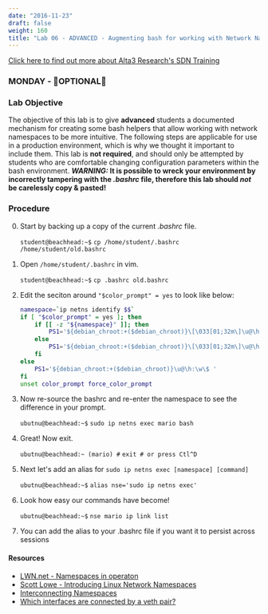 ```yaml
---
date: "2016-11-23"
draft: false
weight: 160
title: "Lab 06 - ADVANCED - Augmenting bash for working with Network Namespaces"
---
```

[Click here to find out more about Alta3 Research's SDN Training](https://alta3.com/courses/sdn)

### MONDAY - &#x1F680;OPTIONAL&#x1F680;

### Lab Objective

The objective of this lab is to give **advanced** students a documented mechanism for creating some bash helpers that allow working with network namespaces to be more intuitive. The following steps are applicable for use in a production environment, which is why we thought it important to include them. This lab is **not required**, and should only be attempted by students who are comfortable changing configuration parameters within the bash environment. ***WARNING:* It is possible to wreck your environment by incorrectly tampering with the *.bashrc* file, therefore this lab should *not* be carelessly copy & pasted!**

### Procedure

0. Start by backing up a copy of the current *.bashrc* file.

    `student@beachhead:~$` `cp /home/student/.bashrc /home/student/old.bashrc` 

0. Open `/home/student/.bashrc` in vim.

    `student@beachhead:~$` `cp .bashrc old.bashrc` 

0. Edit the seciton around `"$color_prompt" = yes` to look like below:

    ``` bash
    namespace=`ip netns identify $$`
    if [ "$color_prompt" = yes ]; then
        if [[ -z "${namespace}" ]]; then
            PS1='${debian_chroot:+($debian_chroot)}\[\033[01;32m\]\u@\h\[\033[00m\]:\[\033[01;34m\]\w\[\033[00m\]\$ '
        else
            PS1='${debian_chroot:+($debian_chroot)}\[\033[01;32m\]\u@\h\[\033[00m\]:\[\033[01;34m\]\w\[\033[00m\] ($namespace) \$ '
        fi
    else
        PS1='${debian_chroot:+($debian_chroot)}\u@\h:\w\$ '
    fi
    unset color_prompt force_color_prompt
    ```

0. Now re-source the bashrc and re-enter the namespace to see the difference in your prompt.
  
    `ubutnu@beachhead:~$` `sudo ip netns exec mario bash`

0. Great! Now exit.

    `ubutnu@beachhead:~ (mario) #` `exit # or press Ctl^D` 

0. Next let's add an alias for `sudo ip netns exec [namespace] [command]`

    `ubutnu@beachhead:~$` `alias nse='sudo ip netns exec'`

0. Look how easy our commands have become!

    `ubutnu@beachhead:~$` `nse mario ip link list`

0. You can add the alias to your .bashrc file if you want it to persist across sessions


#### Resources

  * [LWN.net - Namespaces in operaton](https://lwn.net/Articles/531114/#series_index)
  * [Scott Lowe - Introducing Linux Network Namespaces](http://blog.scottlowe.org/2013/09/04/introducing-linux-network-namespaces/) 
  * [Interconnecting Namespaces](http://www.opencloudblog.com/?p=66)
  * [Which interfaces are connected by a veth pair?](http://blog.abhijeetr.com/2014/06/veth-pair-how-to-know-what-interfaces.html)


